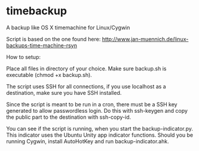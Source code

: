 timebackup
==========

A backup like OS X timemachine for Linux/Cygwin

Script is based on the one found here: http://www.jan-muennich.de/linux-backups-time-machine-rsyn

How to setup:

Place all files in directory of your choice. Make sure backup.sh is executable (chmod +x backup.sh).

The script uses SSH for all connections, if you use localhost as a destination, make sure you have SSH installed.

Since the script is meant to be run in a cron, there must be a SSH key generated to allow passwordless login. Do this with ssh-keygen and copy the public part to the destination with ssh-copy-id.

You can see if the script is running, when you start the backup-indicator.py. This indicator uses the Ubuntu Unity app indicator functions. Should you be running Cygwin, install AutoHotKey and run backup-indicator.ahk.

